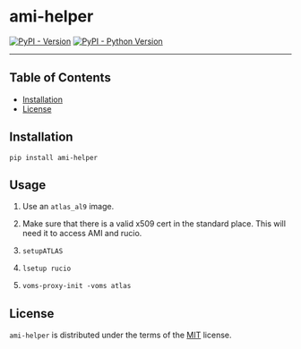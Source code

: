 # ami-helper

[![PyPI - Version](https://img.shields.io/pypi/v/ami-helper.svg)](https://pypi.org/project/ami-helper)
[![PyPI - Python Version](https://img.shields.io/pypi/pyversions/ami-helper.svg)](https://pypi.org/project/ami-helper)

-----

## Table of Contents

- [Installation](#installation)
- [License](#license)

## Installation

```console
pip install ami-helper
```

## Usage

1. Use an `atlas_al9` image.
1. Make sure that there is a valid x509 cert in the standard place. This will need it to access AMI and rucio.


1. `setupATLAS`
1. `lsetup rucio`
1. `voms-proxy-init -voms atlas`

## License

`ami-helper` is distributed under the terms of the [MIT](https://spdx.org/licenses/MIT.html) license.
